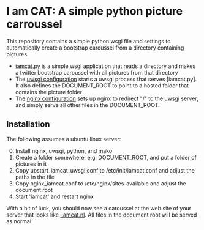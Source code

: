 # I am CAT: A simple python picture carroussel

This repository contains a simple python wsgi file and settings to automatically create a bootstrap caroussel from a directory containing pictures. 

* [iamcat.py](iamcat.py) is a simple wsgi application that reads a directory and makes a twitter bootstrap caroussel with all pictures from that directory
* The [uwsgi configuration](upstart_iamcat_uwsgi.conf) starts a uwsgi process that serves [iamcat.py]. It also defines the DOCUMENT_ROOT to point to a hosted folder that contains the picture folder
* The [nginx configuration](nginx_iamcat.conf) sets up nginx to redirect "/" to the uwsgi server, and simply serve all other files in the DOCUMENT_ROOT. 

Installation
----

The following assumes a ubuntu linux server:

0. Install nginx, uwsgi, python, and mako
1. Create a folder somewhere, e.g. DOCUMENT_ROOT, and put a folder of pictures in it 
2. Copy upstart_iamcat_uwsgi.conf to /etc/init/iamcat.conf and adjust the paths in the file
3. Copy nginx_iamcat.conf to /etc/nginx/sites-available and adjust the document root
4. Start 'iamcat' and restart nginx

With a bit of luck, you should now see a caroussel at the web site of your server that looks like [i.amcat.nl](http://i.amcat.nl). All files in the document root will be served as normal. 
